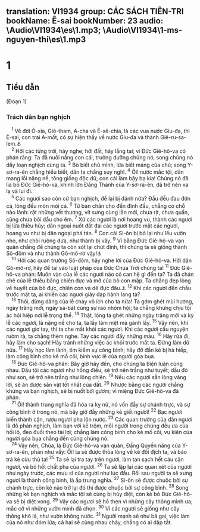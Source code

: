 translation: VI1934
group: CÁC SÁCH TIÊN-TRI
bookName: Ê-sai 
bookNumber: 23
audio: \Audio\VI1934\es\1.mp3; \Audio\VI1934\1-ms-nguyen-thi\es\1.mp3
-------

<div class="title"><h1>1</h1><h2>Tiểu dẫn</h2><p>(Đoạn 1)</p><h3>Trách dân bạn nghịch</h3></div>
<span class="verse es_1_1"> <sup>1</sup> Về đời Ô-xia, Giô-tham, A-cha và Ê-xê-chia, là các vua nước Giu-đa, thì Ê-sai, con trai A-mốt, có sự hiện thấy về nước Giu-đa và thành Giê-ru-sa-lem.<a data-toggle="tooltip" data-placement="bottom" title="2Vua 15:1-7; 15:32–16:20; 18:1–20:21; 2Su 26:1–32:33">⚓</a><br/></span>
<span class="verse es_1_2"> <sup>2</sup> Hỡi các từng trời, hãy nghe; hỡi đất, hãy lắng tai; vì Đức Giê-hô-va có phán rằng: Ta đã nuôi nấng con cái, trưởng dưỡng chúng nó, song chúng nó dấy loạn nghịch cùng ta. </span>
<span class="verse es_1_3"><sup>3</sup> Bò biết chủ mình, lừa biết máng của chủ; song Y-sơ-ra-ên chẳng hiểu biết, dân ta chẳng suy nghĩ. </span>
<span class="verse es_1_4"><sup>4</sup> Ôi! nước mắc tội, dân mang lỗi nặng nề, tông giống độc dữ, con cái làm bậy bạ kia! Chúng nó đã lìa bỏ Đức Giê-hô-va, khinh lờn Đấng Thánh của Y-sơ-ra-ên, đã trở nên xa lạ và lui đi. <br/></span>
<span class="verse es_1_5"> <sup>5</sup> Các ngươi sao còn cứ bạn nghịch, để lại bị đánh nữa? Đầu đều đau đớn cả, lòng đều mòn mỏi cả. </span>
<span class="verse es_1_6"><sup>6</sup> Từ bàn chân cho đến đỉnh đầu, chẳng có chỗ nào lành: rặt những vết thương, vít sưng cùng lằn mới, chưa rịt, chưa quấn, cũng chưa bôi dầu cho êm. </span>
<span class="verse es_1_7"><sup>7</sup> Xứ các ngươi là nơi hoang vu, thành các ngươi bị lửa thiêu hủy; dân ngoại nuốt đất đai các ngươi trước mặt các ngươi, hoang vu như bị dân ngoại phá tán. </span>
<span class="verse es_1_8"><sup>8</sup> Con cái Si-ôn bị bỏ lại như lều vườn nho, như chòi ruộng dưa, như thành bị vây. </span>
<span class="verse es_1_9"><sup>9</sup> Ví bằng Đức Giê-hô-va vạn quân chẳng để chúng ta còn sót lại chút đỉnh, thì chúng ta sẽ giống thành Sô-đôm và như thành Gô-mô-rơ vậy!<a data-toggle="tooltip" data-placement="bottom" title="Sa 19:24; Ro 9:29">⚓</a><br/></span>
<span class="verse es_1_10"> <sup>10</sup> Hỡi các quan trưởng Sô-đôm, hãy nghe lời của Đức Giê-hô-va. Hỡi dân Gô-mô-rơ, hãy để tai vào luật pháp của Đức Chúa Trời chúng ta! </span>
<span class="verse es_1_11"><sup>11</sup> Đức Giê-hô-va phán: Muôn vàn của lễ các ngươi nào có can hệ gì đến ta? Ta đã chán chê của lễ thiêu bằng chiên đực và mỡ của bò con mập. Ta chẳng đẹp lòng về huyết của bò đực, chiên con và dê đực đâu.<a data-toggle="tooltip" data-placement="bottom" title="Am 5:21-22">⚓</a></span>
<span class="verse es_1_12"><sup>12</sup> Khi các ngươi đến chầu trước mặt ta, ai khiến các ngươi giày đạp hành lang ta? <br/></span>
<span class="verse es_1_13"> <sup>13</sup> Thôi, đừng dâng của lễ chay vô ích cho ta nữa! Ta gớm ghét mùi hương, ngày trăng mới, ngày sa-bát cùng sự rao nhóm hội; ta chẳng khứng chịu tội ác hội hiệp nơi lễ trọng thể. </span>
<span class="verse es_1_14"><sup>14</sup> Thật, lòng ta ghét những ngày trăng mới và kỳ lễ các ngươi, là nặng nề cho ta, ta lấy làm mệt mà gánh lấy. </span>
<span class="verse es_1_15"><sup>15</sup> Vậy nên, khi các ngươi giơ tay, thì ta che mắt khỏi các ngươi. Khi các ngươi cầu nguyện rườm rà, ta chẳng thèm nghe. Tay các ngươi đầy những máu. </span>
<span class="verse es_1_16"><sup>16</sup> Hãy rửa đi, hãy làm cho sạch! Hãy tránh những việc ác khỏi trước mắt ta. Đừng làm dữ nữa. </span>
<span class="verse es_1_17"><sup>17</sup> Hãy học làm lành, tìm kiếm sự công bình; hãy đỡ đần kẻ bị hà hiếp, làm công bình cho kẻ mồ côi, binh vực lẽ của người góa bụa. <br/></span>
<span class="verse es_1_18"> <sup>18</sup> Đức Giê-hô-va phán: Bây giờ hãy đến, cho chúng ta biện luận cùng nhau. Dầu tội các ngươi như hồng điều, sẽ trở nên trắng như tuyết; dầu đỏ như son, sẽ trở nên trắng như lông chiên. </span>
<span class="verse es_1_19"><sup>19</sup> Nếu các ngươi sẵn lòng vâng lời, sẽ ăn được sản vật tốt nhất của đất. </span>
<span class="verse es_1_20"><sup>20</sup> Nhược bằng các ngươi chẳng khứng và bạn nghịch, sẽ bị nuốt bởi gươm; vì miệng Đức Giê-hô-va đã phán. <br/></span>
<span class="verse es_1_21"> <sup>21</sup> Ôi! thành trung nghĩa đã hóa ra kỵ nữ, nó vốn đầy sự chánh trực, và sự công bình ở trong nó, mà bây giờ đầy những kẻ giết người! </span>
<span class="verse es_1_22"><sup>22</sup> Bạc ngươi biến thành cặn, rượu ngươi pha lộn nước. </span>
<span class="verse es_1_23"><sup>23</sup> Các quan trưởng của dân ngươi là đồ phản nghịch, làm bạn với kẻ trộm, mỗi người trong chúng đều ưa của hối lộ, đeo đuổi theo tài lợi; chẳng làm công bình cho kẻ mồ côi, vụ kiện của người góa bụa chẳng đến cùng chúng nó. <br/></span>
<span class="verse es_1_24"> <sup>24</sup> Vậy nên, Chúa, là Đức Giê-hô-va vạn quân, Đấng Quyền năng của Y-sơ-ra-ên, phán như vầy: Ôi! ta sẽ được thỏa lòng về kẻ đối địch ta, và báo trả kẻ cừu thù ta! </span>
<span class="verse es_1_25"><sup>25</sup> Ta sẽ lại tra tay trên ngươi, làm tan sạch hết cáu cặn ngươi, và bỏ hết chất pha của ngươi. </span>
<span class="verse es_1_26"><sup>26</sup> Ta sẽ lập lại các quan xét của ngươi như ngày trước, các mưu sĩ của ngươi như lúc đầu. Rồi sau người ta sẽ xưng ngươi là thành công bình, là ấp trung nghĩa. </span>
<span class="verse es_1_27"><sup>27</sup> Si-ôn sẽ được chuộc bởi sự chánh trực, còn kẻ nào trở lại đó thì được chuộc bởi sự công bình. </span>
<span class="verse es_1_28"><sup>28</sup> Song những kẻ bạn nghịch và mắc tội sẽ cùng bị hủy diệt, còn kẻ bỏ Đức Giê-hô-va sẽ bị diệt vong. </span>
<span class="verse es_1_29"><sup>29</sup> Vậy các ngươi sẽ hổ thẹn vì những cây thông mình ưa; mắc cỡ vì những vườn mình đã chọn. </span>
<span class="verse es_1_30"><sup>30</sup> Vì các ngươi sẽ giống như cây thông khô lá, như vườn không nước. </span>
<span class="verse es_1_31"><sup>31</sup> Người mạnh sẽ như bã gai, việc làm của nó như đóm lửa; cả hai sẽ cùng nhau cháy, chẳng có ai dập tắt. <br/></span>
